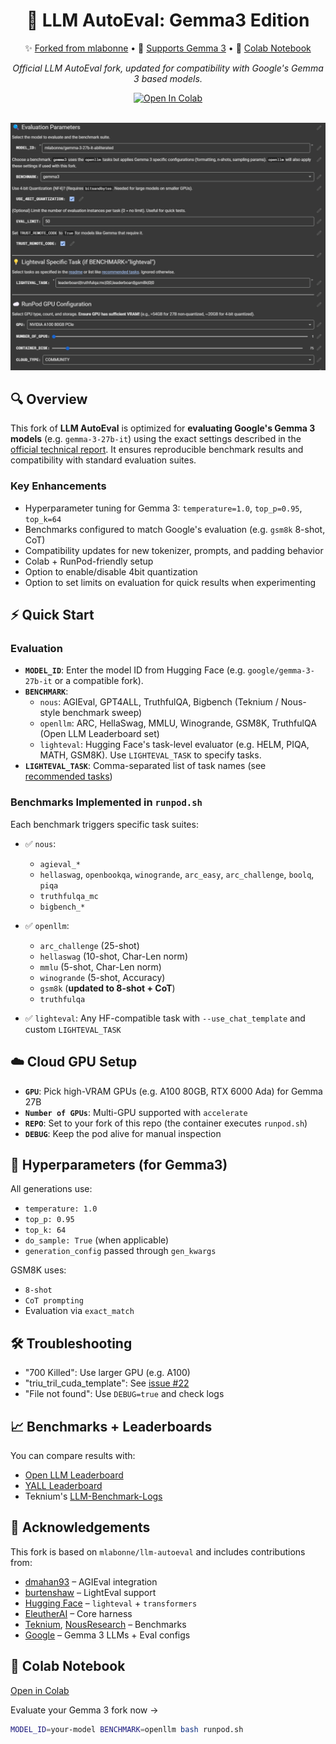 <div align="center">
  <h1>🧐 LLM AutoEval: Gemma3 Edition</h1>
  <p>
    ✨ <a href="https://huggingface.co/mlabonne">Forked from mlabonne</a> • 
    🧠 <a href="https://huggingface.co/google">Supports Gemma 3</a> • 
    🚀 <a href="https://colab.research.google.com/drive/1JNk0_uQqRTyH4OfG867P3HmHj6x2CC9Q?usp=sharing">Colab Notebook</a>
  </p>
  <p><em>Official LLM AutoEval fork, updated for compatibility with Google's Gemma 3 based models.</em></p>
  <a href="https://colab.research.google.com/drive/1JNk0_uQqRTyH4OfG867P3HmHj6x2CC9Q?usp=sharing"><img src="img/colab.svg" alt="Open In Colab"></a>
</div>
<br/>

<p align="center">
<img src='img/llmautoeval.png'>
</p>

## 🔍 Overview

This fork of **LLM AutoEval** is optimized for **evaluating Google's Gemma 3 models** (e.g. `gemma-3-27b-it`) using the exact settings described in the [official technical report](https://ai.google.dev/gemma/docs/gemma-3). It ensures reproducible benchmark results and compatibility with standard evaluation suites.

### Key Enhancements

* Hyperparameter tuning for Gemma 3: `temperature=1.0`, `top_p=0.95`, `top_k=64`
* Benchmarks configured to match Google's evaluation (e.g. `gsm8k` 8-shot, CoT)
* Compatibility updates for new tokenizer, prompts, and padding behavior
* Colab + RunPod-friendly setup
* Option to enable/disable 4bit quantization
* Option to set limits on evaluation for quick results when experimenting

## ⚡ Quick Start

### Evaluation

* **`MODEL_ID`**: Enter the model ID from Hugging Face (e.g. `google/gemma-3-27b-it` or a compatible fork).
* **`BENCHMARK`**:
  * `nous`: AGIEval, GPT4ALL, TruthfulQA, Bigbench (Teknium / Nous-style benchmark sweep)
  * `openllm`: ARC, HellaSwag, MMLU, Winogrande, GSM8K, TruthfulQA (Open LLM Leaderboard set)
  * `lighteval`: Hugging Face's task-level evaluator (e.g. HELM, PIQA, MATH, GSM8K). Use `LIGHTEVAL_TASK` to specify tasks.
* **`LIGHTEVAL_TASK`**: Comma-separated list of task names (see [recommended tasks](https://github.com/huggingface/lighteval/blob/main/examples/tasks/recommended_set.txt))

### Benchmarks Implemented in `runpod.sh`

Each benchmark triggers specific task suites:

- ✅ `nous`:
  - `agieval_*`
  - `hellaswag`, `openbookqa`, `winogrande`, `arc_easy`, `arc_challenge`, `boolq`, `piqa`
  - `truthfulqa_mc`
  - `bigbench_*`

- ✅ `openllm`:
  - `arc_challenge` (25-shot)
  - `hellaswag` (10-shot, Char-Len norm)
  - `mmlu` (5-shot, Char-Len norm)
  - `winogrande` (5-shot, Accuracy)
  - `gsm8k` (**updated to 8-shot + CoT**)
  - `truthfulqa`

- ✅ `lighteval`: Any HF-compatible task with `--use_chat_template` and custom `LIGHTEVAL_TASK`

## ☁️ Cloud GPU Setup

* **`GPU`**: Pick high-VRAM GPUs (e.g. A100 80GB, RTX 6000 Ada) for Gemma 27B
* **`Number of GPUs`**: Multi-GPU supported with `accelerate`
* **`REPO`**: Set to your fork of this repo (the container executes `runpod.sh`)
* **`DEBUG`**: Keep the pod alive for manual inspection

## 🧪 Hyperparameters (for Gemma3)

All generations use:
- `temperature: 1.0`
- `top_p: 0.95`
- `top_k: 64`
- `do_sample: True` (when applicable)
- `generation_config` passed through `gen_kwargs`

GSM8K uses:
- `8-shot`
- `CoT prompting`
- Evaluation via `exact_match`

## 🛠️ Troubleshooting

* "700 Killed": Use larger GPU (e.g. A100)
* "triu_tril_cuda_template": See [issue #22](https://github.com/mlabonne/llm-autoeval/issues/22)
* "File not found": Use `DEBUG=true` and check logs

## 📈 Benchmarks + Leaderboards

You can compare results with:
- [Open LLM Leaderboard](https://huggingface.co/spaces/HuggingFaceH4/open_llm_leaderboard)
- [YALL Leaderboard](https://huggingface.co/spaces/mlabonne/Yet_Another_LLM_Leaderboard)
- Teknium's [LLM-Benchmark-Logs](https://github.com/teknium1/LLM-Benchmark-Logs)

## 🙏 Acknowledgements

This fork is based on `mlabonne/llm-autoeval` and includes contributions from:
- [dmahan93](https://github.com/dmahan93) – AGIEval integration
- [burtenshaw](https://github.com/burtenshaw) – LightEval support
- [Hugging Face](https://huggingface.co) – `lighteval` + `transformers`
- [EleutherAI](https://github.com/EleutherAI/lm-evaluation-harness) – Core harness
- [Teknium](https://github.com/teknium1), [NousResearch](https://github.com/NousResearch) – Benchmarks
- [Google](https://ai.google.dev/gemma) – Gemma 3 LLMs + Eval configs

## 🧪 Colab Notebook

[Open in Colab](https://colab.research.google.com/drive/1Igs3WZuXAIv9X0vwqiE90QlEPys8e8Oa?usp=sharing)

Evaluate your Gemma 3 fork now →

```bash
MODEL_ID=your-model BENCHMARK=openllm bash runpod.sh
```

